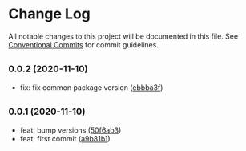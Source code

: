 # Change Log

All notable changes to this project will be documented in this file.
See [Conventional Commits](https://conventionalcommits.org) for commit guidelines.

## <small>0.0.2 (2020-11-10)</small>

* fix: fix common package version ([ebbba3f](https://github.com/gmahechas/erp/commit/ebbba3f))





## <small>0.0.1 (2020-11-10)</small>

* feat: bump versions ([50f6ab3](https://github.com/gmahechas/erp/commit/50f6ab3))
* feat: first commit ([a9b81b1](https://github.com/gmahechas/erp/commit/a9b81b1))
